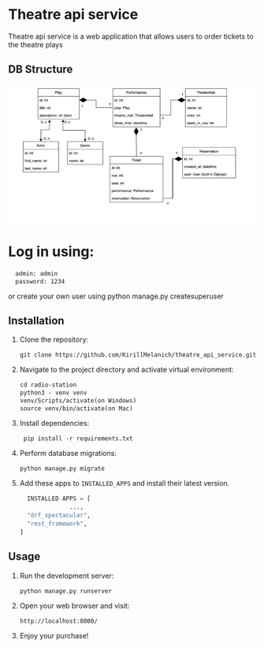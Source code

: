 # Theatre api service

Theatre api service is a web application that allows users to order tickets to the theatre plays

## DB Structure 
![Website Interface](theatre.png)

# Log in using:
    
      admin: admin
      password: 1234

or create your own user using python manage.py createsuperuser
## Installation

1. Clone the repository:

   ```shell
   git clone https://github.com/KirillMelanich/theatre_api_service.git
   
2. Navigate to the project directory and activate virtual environment:
   ```shell
   cd radio-station
   python3 - venv venv
   venv/Scripts/activate(on Windows)
   source venv/bin/activate(on Mac)
   
3. Install dependencies:
   ```shell
    pip install -r requirements.txt
   
4. Perform database migrations:
    ```shell
    python manage.py migrate

5. Add these apps to `INSTALLED_APPS` and install their latest version.

      ```python
        INSTALLED APPS = [
                    ...,
        "drf_spectacular",
        "rest_framework",
   ]
   ```

## Usage

1. Run the development server:
     ```shell
    python manage.py runserver
2. Open your web browser and visit:
    ```shell 
    http://localhost:8000/

3. Enjoy your purchase!
